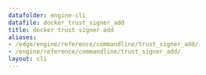 ```yaml
---
datafolder: engine-cli
datafile: docker_trust_signer_add
title: docker trust signer add
aliases:
- /edge/engine/reference/commandline/trust_signer_add/
- /engine/reference/commandline/trust_signer_add/
layout: cli
---
```


<!--
This page is automatically generated from Docker's source code. If you want to
suggest a change to the text that appears here, open a ticket or pull request
in the source repository on GitHub:

https://github.com/docker/cli
-->
